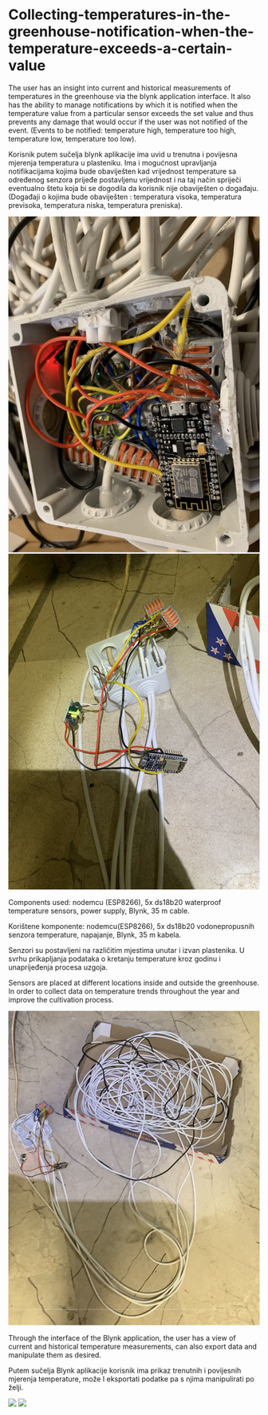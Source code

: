 # Collecting-temperatures-in-the-greenhouse-notification-when-the-temperature-exceeds-a-certain-value

The user has an insight into current and historical measurements of temperatures in the greenhouse via the blynk application interface. It also has the ability to manage notifications by which it is notified when the temperature value from a particular sensor exceeds the set value and thus prevents any damage that would occur if the user was not notified of the event. (Events to be notified: temperature high, temperature too high, temperature low, temperature too low).

Korisnik putem sučelja blynk aplikacije ima uvid u trenutna i povijesna mjerenja temperatura u plasteniku. Ima i mogućnost upravljanja notifikacijama kojima bude obaviješten  kad vrijednost temperature sa određenog senzora prijeđe postavljenu vrijednost i na taj način spriječi eventualno štetu koja bi se dogodila da korisnik nije obaviješten o događaju. (Događaji o kojima bude obaviješten : temperatura visoka, temperatura previsoka, temperatura niska, temperatura preniska).

![](Images/Slika%20(6).jpg)
![](Images/Slika%20(8).jpg)

Components used: nodemcu (ESP8266), 5x ds18b20 waterproof temperature sensors, power supply, Blynk, 35 m cable.

Korištene komponente: nodemcu(ESP8266), 5x ds18b20 vodonepropusnih senzora temperature, napajanje, Blynk, 35 m kabela.

Senzori su postavljeni na različitim mjestima unutar i izvan plastenika. U svrhu prikapljanja podataka o kretanju temperature kroz godinu i unaprijeđenja procesa uzgoja. 

Sensors are placed at different locations inside and outside the greenhouse. In order to collect data on temperature trends throughout the year and improve the cultivation process.

![](Images/Slika%20(7).jpg)

Through the interface of the Blynk application, the user has a view of current and historical temperature measurements, can also export data and manipulate them as desired.

Putem sučelja Blynk aplikacije korisnik ima prikaz trenutnih i povijesnih mjerenja temperature, može I eksportati podatke pa s njima manipulirati po želji. 

![](Images/Slika10.jpg)
![](Images/Slika11.jpg)
